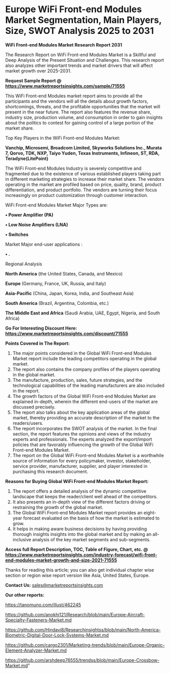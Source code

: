 # Europe WiFi Front-end Modules Market Segmentation, Main Players, Size, SWOT Analysis 2025 to 2031

<strong>WiFi Front-end Modules Market Research Report 2031</strong>

The Research Report on WiFi Front-end Modules Market is a Skillful and Deep Analysis of the Present Situation and Challenges. This research report also analyzes other important trends and market drivers that will affect market growth over 2025-2031.

<strong>Request Sample Report @ <a href=https://www.marketreportsinsights.com/sample/71555>https://www.marketreportsinsights.com/sample/71555</a></strong>

This WiFi Front-end Modules market report aims to provide all the participants and the vendors will all the details about growth factors, shortcomings, threats, and the profitable opportunities that the market will present in the near future. The report also features the revenue share, industry size, production volume, and consumption in order to gain insights about the politics to contest for gaining control of a large portion of the market share.

Top Key Players in the WiFi Front-end Modules Market:

<strong>Vanchip, Microsemi, Broadcom Limited, Skyworks Solutions Inc., Murata 7, Qorvo, TDK, NXP, Taiyo Yuden, Texas Instruments, Infineon, ST, RDA, Teradyne(LitePoint)</strong>

The WiFi Front-end Modules Industry is severely competitive and fragmented due to the existence of various established players taking part in different marketing strategies to increase their market share. The vendors operating in the market are profiled based on price, quality, brand, product differentiation, and product portfolio. The vendors are turning their focus increasingly on product customization through customer interaction.

WiFi Front-end Modules Market Major Types are:

<strong>• Power Amplifier (PA)

• Low Noise Amplifiers (LNA)

• Switches</strong>

Market Major end-user applications :

<strong>• .</strong>

Regional Analysis

</u><strong><b>North America</b></strong> (the United States, Canada, and Mexico)

<strong><b>Europe </b></strong>(Germany, France, UK, Russia, and Italy)

<strong><b>Asia-Pacific</b></strong> (China, Japan, Korea, India, and Southeast Asia)

<strong><b>South America</b></strong> (Brazil, Argentina, Colombia, etc.)

<strong><b>The Middle East and Africa</b></strong> (Saudi Arabia, UAE, Egypt, Nigeria, and South Africa)

<strong>Go For Interesting Discount Here: <a href=https://www.marketreportsinsights.com/discount/71555>https://www.marketreportsinsights.com/discount/71555</a></strong>

<strong>Points Covered in The Report:</strong>
<ol>
  <li>The major points considered in the Global WiFi Front-end Modules Market report include the leading competitors operating in the global market.</li>
  <li>The report also contains the company profiles of the players operating in the global market.</li>
  <li>The manufacture, production, sales, future strategies, and the technological capabilities of the leading manufacturers are also included in the report.</li>
  <li>The growth factors of the Global WiFi Front-end Modules Market are explained in-depth, wherein the different end-users of the market are discussed precisely.</li>
  <li>The report also talks about the key application areas of the global market, thereby providing an accurate description of the market to the readers/users.</li>
  <li>The report incorporates the SWOT analysis of the market. In the final section, the report features the opinions and views of the industry experts and professionals. The experts analyzed the export/import policies that are favorably influencing the growth of the Global WiFi Front-end Modules Market.</li>
  <li>The report on the Global WiFi Front-end Modules Market is a worthwhile source of information for every policymaker, investor, stakeholder, service provider, manufacturer, supplier, and player interested in purchasing this research document.</li>
</ol>
<strong>Reasons for Buying Global WiFi Front-end Modules Market Report:</strong>

<ol>
  <li>The report offers a detailed analysis of the dynamic competitive landscape that keeps the reader/client well ahead of the competitors.</li>
  <li>It also presents an in-depth view of the different factors driving or restraining the growth of the global market.</li>
  <li>The Global WiFi Front-end Modules Market report provides an eight-year forecast evaluated on the basis of how the market is estimated to grow.</li>
  <li>It helps in making aware business decisions by having providing thorough insights insights into the global market and by making an all-inclusive analysis of the key market segments and sub-segments.</li>
</ol>
<strong>Access full Report Description, TOC, Table of Figure, Chart, etc. @ <a href=https://www.marketreportsinsights.com/industry-forecast/wifi-front-end-modules-market-growth-and-size-2021-71555>https://www.marketreportsinsights.com/industry-forecast/wifi-front-end-modules-market-growth-and-size-2021-71555</a></strong>


Thanks for reading this article; you can also get individual chapter wise section or region wise report version like Asia, United States, Europe.

<strong>Contact Us:</strong>
sales@marketreportsinsights.com

<strong>Our other reports:</strong>

<a href=https://tanomuno.com/illust/462245>https://tanomuno.com/illust/462245</a>

<a href=https://github.com/anokhi121/Research/blob/main/Europe-Aircraft-Specialty-Fasteners-Market.md>https://github.com/anokhi121/Research/blob/main/Europe-Aircraft-Specialty-Fasteners-Market.md</a>

<a href=https://github.com/Hindavi8/Researchinsightss/blob/main/North-America-Biometric-Digital-Door-Lock-Systems-Market.md>https://github.com/Hindavi8/Researchinsightss/blob/main/North-America-Biometric-Digital-Door-Lock-Systems-Market.md</a>

<a href=https://github.com/cargo2301/Marketing-trends/blob/main/Europe-Organic-Element-Analyzer-Market.md>https://github.com/cargo2301/Marketing-trends/blob/main/Europe-Organic-Element-Analyzer-Market.md</a>

<a href=https://github.com/arshdeep76555/trendss/blob/main/Europe-Crossbow-Market.md>https://github.com/arshdeep76555/trendss/blob/main/Europe-Crossbow-Market.md</a>"
